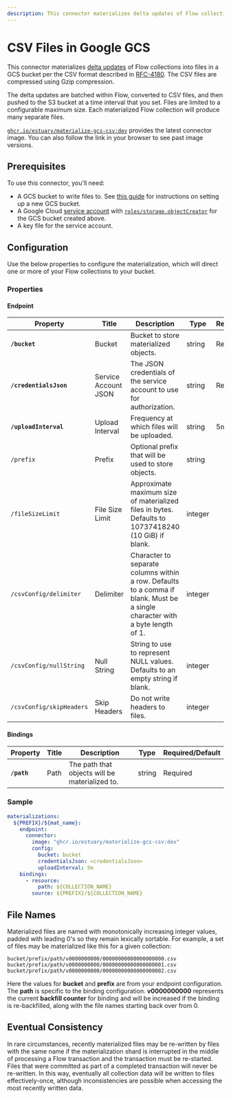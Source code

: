 ```yaml
---
description: This connector materializes delta updates of Flow collections into files in a GCS bucket per the CSV format described in RFC-4180
---
```


# CSV Files in Google GCS

This connector materializes [delta updates](../../../concepts/materialization.md#delta-updates) of
Flow collections into files in a GCS bucket per the CSV format described in
[RFC-4180](https://www.rfc-editor.org/rfc/rfc4180.html). The CSV files are compressed using Gzip
compression.

The delta updates are batched within Flow, converted to CSV files, and then pushed to the S3 bucket
at a time interval that you set. Files are limited to a configurable maximum size. Each materialized
Flow collection will produce many separate files.

[`ghcr.io/estuary/materialize-gcs-csv:dev`](https://ghcr.io/estuary/materialize-gcs-csv:dev)
provides the latest connector image. You can also follow the link in your browser to see past image
versions.

## Prerequisites

To use this connector, you'll need:

* A GCS bucket to write files to. See [this
  guide](https://cloud.google.com/storage/docs/creating-buckets) for instructions on setting up a
  new GCS bucket.
* A Google Cloud [service account](https://cloud.google.com/docs/authentication/getting-started)
  with [`roles/storage.objectCreator`](https://cloud.google.com/storage/docs/access-control/iam-roles#standard-roles)
  for the GCS bucket created above.
* A key file for the service account.

## Configuration

Use the below properties to configure the materialization, which will direct one or more of your
Flow collections to your bucket.

### Properties

#### Endpoint

| Property                  | Title                 | Description                                                                                                                                   | Type    | Required/Default |
|---------------------------|-----------------------|-----------------------------------------------------------------------------------------------------------------------------------------------|---------|------------------|
| **`/bucket`**             | Bucket                | Bucket to store materialized objects.                                                                                                         | string  | Required         |
| **`/credentialsJson`**    | Service Account JSON  | The JSON credentials of the service account to use for authorization.                                                                         | string  | Required         |
| **`/uploadInterval`**     | Upload Interval       | Frequency at which files will be uploaded.                                                                                                    | string  | 5m               |
| `/prefix`                 | Prefix                | Optional prefix that will be used to store objects.                                                                                           | string  |                  |
| `/fileSizeLimit`          | File Size Limit       | Approximate maximum size of materialized files in bytes. Defaults to 10737418240 (10 GiB) if blank.                                           | integer |                  |
| `/csvConfig/delimiter`    | Delimiter             | Character to separate columns within a row. Defaults to a comma if blank. Must be a single character with a byte length of 1.                 | integer |                  |
| `/csvConfig/nullString`   | Null String           | String to use to represent NULL values. Defaults to an empty string if blank.                                                                 | integer |                  |
| `/csvConfig/skipHeaders`  | Skip Headers          | Do not write headers to files.                                                                                                                | integer |                  |

#### Bindings

| Property    | Title | Description                                    | Type   | Required/Default |
|-------------|-------|------------------------------------------------|--------|------------------|
| **`/path`** | Path  | The path that objects will be materialized to. | string | Required         |

### Sample

```yaml
materializations:
  ${PREFIX}/${mat_name}:
    endpoint:
      connector:
        image: "ghcr.io/estuary/materialize-gcs-csv:dev"
        config:
          bucket: bucket
          credentialsJson: <credentialsJson>
          uploadInterval: 5m
    bindings:
      - resource:
          path: ${COLLECTION_NAME}
        source: ${PREFIX}/${COLLECTION_NAME}
```

## File Names

Materialized files are named with monotonically increasing integer values, padded with leading 0's
so they remain lexically sortable. For example, a set of files may be materialized like this for a
given collection:

```
bucket/prefix/path/v0000000000/00000000000000000000.csv
bucket/prefix/path/v0000000000/00000000000000000001.csv
bucket/prefix/path/v0000000000/00000000000000000002.csv
```

Here the values for **bucket** and **prefix** are from your endpoint configuration. The **path** is
specific to the binding configuration. **v0000000000** represents the current **backfill counter**
for binding and will be increased if the binding is re-backfilled, along with the file names
starting back over from 0.

## Eventual Consistency

In rare circumstances, recently materialized files may be re-written by files with the same name if
the materialization shard is interrupted in the middle of processing a Flow transaction and the
transaction must be re-started. Files that were committed as part of a completed transaction will
never be re-written. In this way, eventually all collection data will be written to files
effectively-once, although inconsistencies are possible when accessing the most recently written
data.
